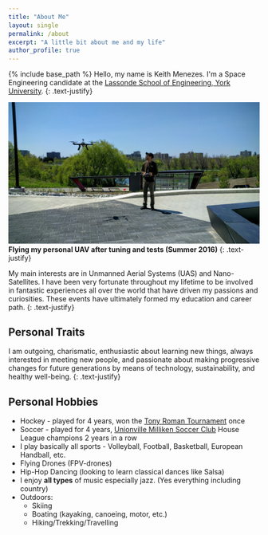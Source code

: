 ```yaml
---
title: "About Me"
layout: single
permalink: /about
excerpt: "A little bit about me and my life"
author_profile: true
---
```


{% include base_path %}
Hello, my name is Keith Menezes. I'm a Space Engineering candidate at the [Lassonde School of Engineering, York University](http://www.lassonde.yorku.ca/).
{: .text-justify}

![Flying my personal UAV after tuning and tests (Summer 2016)](/assets/images/fly.jpg "Flying my personal UAV after tuning and tests (Summer 2016)")
__Flying my personal UAV after tuning and tests (Summer 2016)__
{: .text-justify}

My main interests are in Unmanned Aerial Systems (UAS) and Nano-Satellites. I have been very fortunate throughout my lifetime to be involved in fantastic experiences all over the world that have driven my passions and curiosities. These events have ultimately formed my education and career path.
{: .text-justify}

## Personal Traits
I am outgoing, charismatic, enthusiastic about learning new things, always interested in meeting new people, and passionate about making progressive changes for future generations by means of technology, sustainability, and healthy well-being.
{: .text-justify}

## Personal Hobbies
* Hockey - played for 4 years, won the [Tony Roman Tournament](http://www.tchl.org/tr/) once
* Soccer - played for 4 years, [Unionville Milliken Soccer Club](http://www.u-msc.com/) House League champions 2 years in a row
* I play basically all sports - Volleyball, Football, Basketball, European Handball, etc.
* Flying Drones (FPV-drones)
* Hip-Hop Dancing (looking to learn classical dances like Salsa)
* I enjoy **all types** of music especially jazz. (Yes everything including country)
* Outdoors:
    * Skiing
    * Boating (kayaking, canoeing, motor, etc.)
    * Hiking/Trekking/Travelling
